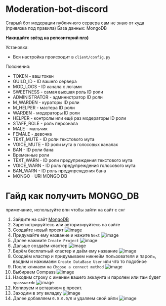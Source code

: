 # Moderation-bot-discord
Старый бот модерации публичного сервера сам не знаю от куда (привязка под правила)
База данных: MongoDB

**Накидайте звёзд на репозиторий плз)**

Установка:
- Вся настройка происходит в `client/config.py`

Пояснения:
- TOKEN - ваш токен
- GUILD_ID - ID вашего сервера
- MOD_LOGS - ID канала с логами
- SWEETNESS - самая высшая роль ID роли
- ADMINISTRATOR - администратор ID роли
- M_WARDEN - кураторы ID роли
- M_HELPER - мастера ID роли
- WARDEN - модераторы ID роли
- HELPER - контролы или ещё раз модераторы ID роли
- STAFF_ROLE - роль персонала
- MALE - мальчик
- FEMALE - девочка
- TEXT_MUTE - ID роли текстового мута
- VOICE_MUTE - ID роли мута в голосовых каналах
- BAN - ID роли бана
- Временные роли
- TEXT_WARN - ID роли предупреждения текстового мута
- VOICE_WARN - ID роль предупреждения голосового мута
- BAN_WARN - ID роль предупреждения бана
- MONGO - URI MONGO DB


# Гайд как получить MONGO_DB 
примечание, используйте впн чтобы зайти на сайт с снг
1. Зайдите на сайт [MongoDB](https://www.mongodb.com)
2. Зарегистрируйтесь или авторизируйтесь на сайте
3. Создайте новый проект ![image](https://github.com/Fequme/Moderation-bot-discord/assets/142742415/159f79da-9f3e-41e7-9ff6-bea137b61904)
4. Придумайте ему название и нажите `Next` ![image](https://github.com/Fequme/Moderation-bot-discord/assets/142742415/6f444d85-c023-4cf5-b986-6c41b621bf0c)
5. Далее нажмите `Create Project` ![image](https://github.com/Fequme/Moderation-bot-discord/assets/142742415/47ac87f8-2d7f-4d88-a016-132fe5d1bb28)
6. Дальше создаём кластер ![image](https://github.com/Fequme/Moderation-bot-discord/assets/142742415/80ab7502-ada1-480d-97fd-beae0e39e0bc)
7. Берём бесплатный кластер и даём ему название ![image](https://github.com/Fequme/Moderation-bot-discord/assets/142742415/7b57ba8c-4c5e-407e-b34c-a7bf06e2e44e)
8. Создаём кластер и придумываем никнейм пользователя и пароль, вводим и нажимаем `Create DataBase User` или что то подобное
9. После кликаем на `Choose a connect method` ![image](https://github.com/Fequme/Moderation-bot-discord/assets/142742415/45c13a16-4f4e-461c-a837-7d2082ac369b)
10. Выбираем Compass ![image](https://github.com/Fequme/Moderation-bot-discord/assets/142742415/7480988e-a89d-4f98-8d40-a25d075a4d14)
11. Находим строку с именем вашего аккаунта и паролем или там будет `<password>` ![image](https://github.com/Fequme/Moderation-bot-discord/assets/142742415/1a7027e0-bc83-437c-acec-71238e6bed7b)
12. Копируем и вставляем в проект.
13. Заходим в эту вкладку ![image](https://github.com/Fequme/Moderation-bot-discord/assets/142742415/3fc71bf8-4f27-4b7c-b57f-199a736d1c5e)
14. Далее добавляем `0.0.0.0/0` и удаляем свой айпи ![image](https://github.com/Fequme/Moderation-bot-discord/assets/142742415/a92650e7-bf5c-44bf-94a9-f39730036a0c)






